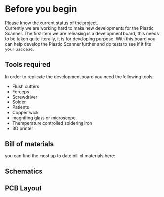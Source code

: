 # Before you begin

Please know the current status of the project.  
Currently we are working hard to make new developments for the Plastic Scanner.
The first item we are releasing is a development board, this needs to be taken quite literally, it is for developing purpose. With this board you can help develop the Plastic Scanner further and do tests to see if it fits your usecase.

## Tools required

In order to replicate the development board you need the following tools:

* Flush cutters
* Forceps
* Screwdriver
* Solder
* Patients
* Copper wick
* magnifing glass or microscope.
* Themperature controlled soldering iron
* 3D printer

## Bill of materials

you can find the most up to date bill of materials here:
<div>
<object data="https://s2.q4cdn.com/175719177/files/doc_presentations/Placeholder-PDF.pdf" type="application/pdf" width="100%" height="700px">
</object>
</div>

## Schematics

## PCB Layout
    